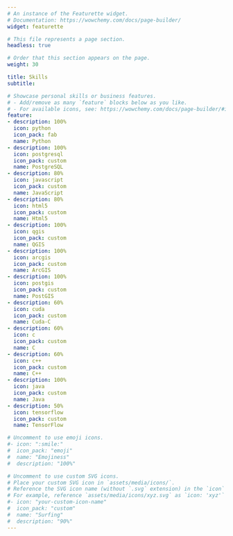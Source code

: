 ```yaml
---
# An instance of the Featurette widget.
# Documentation: https://wowchemy.com/docs/page-builder/
widget: featurette

# This file represents a page section.
headless: true

# Order that this section appears on the page.
weight: 30

title: Skills
subtitle:

# Showcase personal skills or business features.
# - Add/remove as many `feature` blocks below as you like.
# - For available icons, see: https://wowchemy.com/docs/page-builder/#icons
feature:
- description: 100%
  icon: python
  icon_pack: fab
  name: Python
- description: 100%
  icon: postgresql
  icon_pack: custom
  name: PostgreSQL
- description: 80%
  icon: javascript
  icon_pack: custom
  name: JavaScript
- description: 80%
  icon: html5
  icon_pack: custom
  name: Html5
- description: 100%
  icon: qgis
  icon_pack: custom
  name: QGIS 
- description: 100%
  icon: arcgis
  icon_pack: custom
  name: ArcGIS
- description: 100%
  icon: postgis
  icon_pack: custom
  name: PostGIS
- description: 60%
  icon: cuda
  icon_pack: custom
  name: Cuda-C
- description: 60%
  icon: c
  icon_pack: custom
  name: C
- description: 60%
  icon: c++
  icon_pack: custom
  name: C++ 
- description: 100%
  icon: java
  icon_pack: custom
  name: Java 
- description: 50%
  icon: tensorflow
  icon_pack: custom
  name: TensorFlow

# Uncomment to use emoji icons.
#- icon: ":smile:"
#  icon_pack: "emoji"
#  name: "Emojiness"
#  description: "100%"  

# Uncomment to use custom SVG icons.
# Place your custom SVG icon in `assets/media/icons/`.
# Reference the SVG icon name (without `.svg` extension) in the `icon` field.
# For example, reference `assets/media/icons/xyz.svg` as `icon: 'xyz'`
#- icon: "your-custom-icon-name"
#  icon_pack: "custom"
#  name: "Surfing"
#  description: "90%"
---
```

